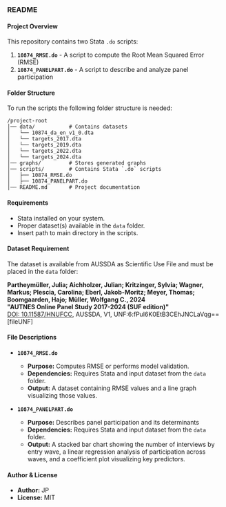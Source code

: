 ### README

#### **Project Overview**
This repository contains two Stata `.do` scripts:

1. **`10874_RMSE.do`** - A script to compute the Root Mean Squared Error (RMSE) 
2. **`10874_PANELPART.do`** - A script to describe and analyze panel participation

#### **Folder Structure**
To run the scripts the following folder structure is needed:
```
/project-root
│── data/           # Contains datasets
│   └── 10874_da_en_v1_0.dta
│   └── targets_2017.dta
│   └── targets_2019.dta
│   └── targets_2022.dta
│   └── targets_2024.dta
│── graphs/         # Stores generated graphs
│── scripts/        # Contains Stata `.do` scripts
│   ├── 10874_RMSE.do
│   ├── 10874_PANELPART.do
│── README.md       # Project documentation
```

#### **Requirements**
- Stata installed on your system.
- Proper dataset(s) available in the `data` folder.
- Insert path to main directory in the scripts.


#### **Dataset Requirement**
The dataset is available from AUSSDA as Scientific Use File and must be placed in the `data` folder:

**Partheymüller, Julia; Aichholzer, Julian; Kritzinger, Sylvia; Wagner, Markus; Plescia, Carolina; Eberl, Jakob-Moritz; Meyer, Thomas; Boomgaarden, Hajo; Müller, Wolfgang C., 2024**  
**"AUTNES Online Panel Study 2017-2024 (SUF edition)"**  
[DOI: 10.11587/HNUFCC](https://doi.org/10.11587/HNUFCC), AUSSDA, V1, UNF:6:fPul6K0EtB3CEhJNCLaVqg== [fileUNF]


#### **File Descriptions**
- **`10874_RMSE.do`**  
  - **Purpose:** Computes RMSE or performs model validation.
  - **Dependencies:** Requires Stata and input dataset from the `data` folder.
  - **Output:** A dataset containing RMSE values and a line graph visualizing those values.

- **`10874_PANELPART.do`**  
  - **Purpose:** Describes panel participation and its determinants
  - **Dependencies:** Requires Stata and input dataset from the `data` folder.
  - **Output:** A stacked bar chart showing the number of interviews by entry wave, a linear regression analysis of participation across waves, and a coefficient plot visualizing key predictors.
  
#### **Author & License**
- **Author:** JP
- **License:** MIT